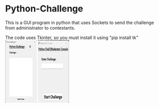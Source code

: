 # Python-Challenge
This is a GUI program in python that uses Sockets to send the challenge from administrator to contestants.

The code uses Tkinter, so you must install it using "pip install tk"
<img src="Client.png" width="100px" height="200px">
<img src="Server.png" width="100px" height="200px">

